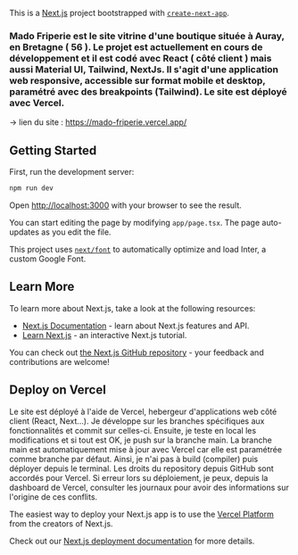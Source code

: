This is a [Next.js](https://nextjs.org/) project bootstrapped with [`create-next-app`](https://github.com/vercel/next.js/tree/canary/packages/create-next-app).

### Mado Friperie est le site vitrine d'une boutique située à Auray, en Bretagne ( 56 ). Le projet est actuellement en cours de développement et il est codé avec React ( côté client ) mais aussi Material UI, Tailwind, NextJs. Il s'agit d'une application web responsive, accessible sur format mobile et desktop, paramétré avec des breakpoints (Tailwind). Le site est déployé avec Vercel. 
-> lien du site : https://mado-friperie.vercel.app/ 

## Getting Started

First, run the development server:

```bash
npm run dev
```

Open [http://localhost:3000](http://localhost:3000) with your browser to see the result.

You can start editing the page by modifying `app/page.tsx`. The page auto-updates as you edit the file.

This project uses [`next/font`](https://nextjs.org/docs/basic-features/font-optimization) to automatically optimize and load Inter, a custom Google Font.

## Learn More

To learn more about Next.js, take a look at the following resources:

- [Next.js Documentation](https://nextjs.org/docs) - learn about Next.js features and API.
- [Learn Next.js](https://nextjs.org/learn) - an interactive Next.js tutorial.

You can check out [the Next.js GitHub repository](https://github.com/vercel/next.js/) - your feedback and contributions are welcome!

## Deploy on Vercel

Le site est déployé à l'aide de Vercel, hebergeur d'applications web côté client (React, Next...). Je développe sur les branches spécifiques aux fonctionnalités et commit sur celles-ci. Ensuite, je teste en local les modifications et si tout est OK, je push sur la branche main. La branche main est automatiquement mise à jour avec Vercel car elle est paramétrée comme branche par défaut. Ainsi, je n'ai pas à build (compiler) puis déployer depuis le terminal. Les droits du repository depuis GitHub sont accordés pour Vercel. Si erreur lors su déploiement, je peux, depuis la dashboard de Vercel, consulter les journaux pour avoir des informations sur l'origine de ces conflits.

The easiest way to deploy your Next.js app is to use the [Vercel Platform](https://vercel.com/new?utm_medium=default-template&filter=next.js&utm_source=create-next-app&utm_campaign=create-next-app-readme) from the creators of Next.js.

Check out our [Next.js deployment documentation](https://nextjs.org/docs/deployment) for more details.
